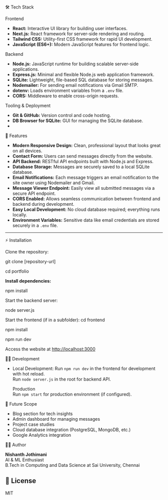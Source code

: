 


 🛠️ Tech Stack

 Frontend
- **React:** Interactive UI library for building user interfaces.
- **Next.js:** React framework for server-side rendering and routing.
- **Tailwind CSS:** Utility-first CSS framework for rapid UI development.
- **JavaScript (ES6+):** Modern JavaScript features for frontend logic.

 Backend
- **Node.js:** JavaScript runtime for building scalable server-side applications.
- **Express.js:** Minimal and flexible Node.js web application framework.
- **SQLite:** Lightweight, file-based SQL database for storing messages.
- **Nodemailer:** For sending email notifications via Gmail SMTP.
- **dotenv:** Loads environment variables from a `.env` file.
- **CORS:** Middleware to enable cross-origin requests.

Tooling & Deployment
- **Git & GitHub:** Version control and code hosting.
- **DB Browser for SQLite:** GUI for managing the SQLite database.
-


🚀 Features

- **Modern Responsive Design:** Clean, professional layout that looks great on all devices.
- **Contact Form:** Users can send messages directly from the website.
- **API Backend:** RESTful API endpoints built with Node.js and Express.
- **Database Storage:** Messages are securely saved to a local SQLite database.
- **Email Notifications:** Each message triggers an email notification to the site owner using Nodemailer and Gmail.
- **Message Viewer Endpoint:** Easily view all submitted messages via a secure API endpoint.
- **CORS Enabled:** Allows seamless communication between frontend and backend during development.
- **Easy Local Development:** No cloud database required; everything runs locally.
- **Environment Variables:** Sensitive data like email credentials are stored securely in a `.env` file.

---

⚡ Installation

Clone the repository:

git clone [repository-url]

cd portfolio


**Install dependencies:**

npm install

Start the backend server:

node server.js


Start the frontend (if in a subfolder):
cd frontend


npm install


npm run dev


Access the website at [http://localhost:3000](http://localhost:3000)

 👨‍💻 Development

- Local Development: 
  Run `npm run dev` in the frontend for development with hot reload.  
  Run `node server.js` in the root for backend API.

  Production  
  Run `npm start` for production environment (if configured).


 🌱 Future Scope

- Blog section for tech insights
- Admin dashboard for managing messages
- Project case studies
- Cloud database integration (PostgreSQL, MongoDB, etc.)
- Google Analytics integration



 🙋‍♂️ Author

**Nishanth Jothimani**  
AI & ML Enthusiast  
B.Tech in Computing and Data Science at Sai University, Chennai


## 📄 License

MIT


